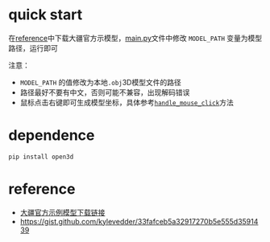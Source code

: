 # quick start
在[reference](#reference)中下载大疆官方示模型，[main.py](main.py)文件中修改 `MODEL_PATH` 变量为模型路径，运行即可  

注意：
+ `MODEL_PATH` 的值修改为本地`.obj`3D模型文件的路径
+ 路径最好不要有中文，否则可能不兼容，出现解码错误
+ 鼠标点击右键即可生成模型坐标，具体参考[`handle_mouse_click`](main.py)方法

# dependence
```python
pip install open3d
```
# reference
+ [大疆官方示例模型下载链接](https://terra-1-g.djicdn.com/71a7d383e71a4fb8887a310eb746b47f/terra-cloud-api/v1.0/Three-Dimension-3D.zip)
+ https://gist.github.com/kylevedder/33fafceb5a32917270b5e555d3591439